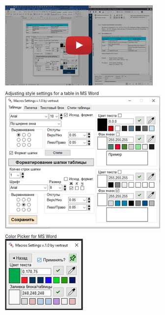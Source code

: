 [![Watch the video](screenshots/hqdefault.jpg)](https://www.youtube.com/watch?v=nnn0uFsDgfo)

Adjusting style settings for a table in MS Word<br/>
![Adjusting style settings for a table in MS Word](screenshots/Screenshot_3.jpg)


Color Picker for MS Word<br/>
![Color Picker for Word](screenshots/Screenshot_1.jpg)
